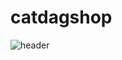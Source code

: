 # catdagshop
![header](https://capsule-render.vercel.app/api?type=waving&color=auto&height=300&section=header&text=CATDOG%20COMMUNITY&desc=CATDog%20Shoppingmall%20pagefontSize=60&descSiza=40&fontAlignY=30&descAlignY=50)
